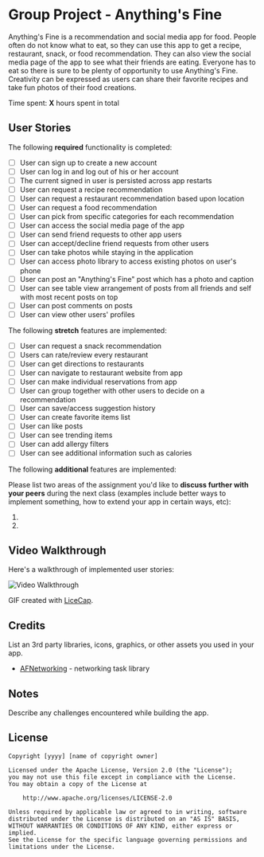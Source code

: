 # Group Project - Anything's Fine

Anything's Fine is a recommendation and social media app for food.  People often do not know what to eat, so they can use this app to
get a recipe, restaurant, snack, or food recommendation.  They can also view the social media page of the app to see what their friends are eating.
Everyone has to eat so there is sure to be plenty of opportunity to use Anything's Fine.  Creativity can be expressed as users can share their
favorite recipes and take fun photos of their food creations.

Time spent: **X** hours spent in total

## User Stories

The following **required** functionality is completed:

- [ ] User can sign up to create a new account
- [ ] User can log in and log out of his or her account
- [ ] The current signed in user is persisted across app restarts
- [ ] User can request a recipe recommendation
- [ ] User can request a restaurant recommendation based upon location
- [ ] User can request a food recommendation
- [ ] User can pick from specific categories for each recommendation
- [ ] User can access the social media page of the app
- [ ] User can send friend requests to other app users
- [ ] User can accept/decline friend requests from other users
- [ ] User can take photos while staying in the application
- [ ] User can access photo library to access existing photos on user's phone
- [ ] User can post an "Anything's Fine" post which has a photo and caption
- [ ] User can see table view arrangement of posts from all friends and self with most recent posts on top
- [ ] User can post comments on posts
- [ ] User can view other users' profiles

The following **stretch** features are implemented:
- [ ] User can request a snack recommendation
- [ ] Users can rate/review every restaurant
- [ ] User can get directions to restaurants
- [ ] User can navigate to restaurant website from app
- [ ] User can make individual reservations from app
- [ ] User can group together with other users to decide on a recommendation
- [ ] User can save/access suggestion history
- [ ] User can create favorite items list
- [ ] User can like posts
- [ ] User can see trending items
- [ ] User can add allergy filters 
- [ ] User can see additional information such as calories

The following **additional** features are implemented:

Please list two areas of the assignment you'd like to **discuss further with your peers** during the next class (examples include better ways to implement something, how to extend your app in certain ways, etc):

1.
2.

## Video Walkthrough

Here's a walkthrough of implemented user stories:

<img src='http://i.imgur.com/link/to/your/gif/file.gif' title='Video Walkthrough' width='' alt='Video Walkthrough' />

GIF created with [LiceCap](http://www.cockos.com/licecap/).

## Credits

List an 3rd party libraries, icons, graphics, or other assets you used in your app.

- [AFNetworking](https://github.com/AFNetworking/AFNetworking) - networking task library


## Notes

Describe any challenges encountered while building the app.

## License

    Copyright [yyyy] [name of copyright owner]

    Licensed under the Apache License, Version 2.0 (the "License");
    you may not use this file except in compliance with the License.
    You may obtain a copy of the License at

        http://www.apache.org/licenses/LICENSE-2.0

    Unless required by applicable law or agreed to in writing, software
    distributed under the License is distributed on an "AS IS" BASIS,
    WITHOUT WARRANTIES OR CONDITIONS OF ANY KIND, either express or implied.
    See the License for the specific language governing permissions and
    limitations under the License.
